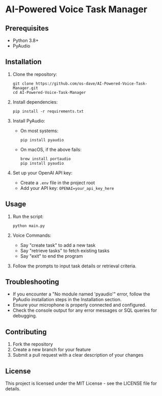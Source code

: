 # AI-Powered Voice Task Manager

## Prerequisites

- Python 3.8+
- PyAudio

## Installation

1. Clone the repository:

   ```
   git clone https://github.com/os-dave/AI-Powered-Voice-Task-Manager.git
   cd AI-Powered-Voice-Task-Manager
   ```

2. Install dependencies:

   ```
   pip install -r requirements.txt
   ```

3. Install PyAudio:

   - On most systems:
     ```
     pip install pyaudio
     ```
   - On macOS, if the above fails:
     ```
     brew install portaudio
     pip install pyaudio
     ```

4. Set up your OpenAI API key:
   - Create a `.env` file in the project root
   - Add your API key: `OPENAI=your_api_key_here`

## Usage

1. Run the script:

   ```
   python main.py
   ```

2. Voice Commands:

   - Say "create task" to add a new task
   - Say "retrieve tasks" to fetch existing tasks
   - Say "exit" to end the program

3. Follow the prompts to input task details or retrieval criteria.

## Troubleshooting

- If you encounter a "No module named 'pyaudio'" error, follow the PyAudio installation steps in the Installation section.
- Ensure your microphone is properly connected and configured.
- Check the console output for any error messages or SQL queries for debugging.

## Contributing

1. Fork the repository
2. Create a new branch for your feature
3. Submit a pull request with a clear description of your changes

## License

This project is licensed under the MIT License - see the LICENSE file for details.
